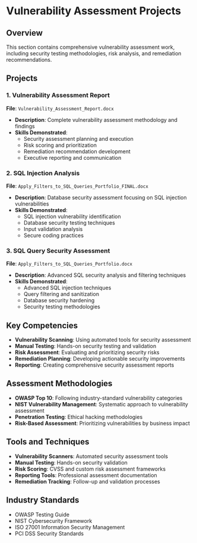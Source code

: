 # Vulnerability Assessment Projects

## Overview
This section contains comprehensive vulnerability assessment work, including security testing methodologies, risk analysis, and remediation recommendations.

## Projects

### 1. Vulnerability Assessment Report
**File**: `Vulnerability_Assessment_Report.docx`
- **Description**: Complete vulnerability assessment methodology and findings
- **Skills Demonstrated**:
  - Security assessment planning and execution
  - Risk scoring and prioritization
  - Remediation recommendation development
  - Executive reporting and communication

### 2. SQL Injection Analysis
**File**: `Apply_Filters_to_SQL_Queries_Portfolio_FINAL.docx`
- **Description**: Database security assessment focusing on SQL injection vulnerabilities
- **Skills Demonstrated**:
  - SQL injection vulnerability identification
  - Database security testing techniques
  - Input validation analysis
  - Secure coding practices

### 3. SQL Query Security Assessment
**File**: `Apply_Filters_to_SQL_Queries_Portfolio.docx`
- **Description**: Advanced SQL security analysis and filtering techniques
- **Skills Demonstrated**:
  - Advanced SQL injection techniques
  - Query filtering and sanitization
  - Database security hardening
  - Security testing methodologies

## Key Competencies
- **Vulnerability Scanning**: Using automated tools for security assessment
- **Manual Testing**: Hands-on security testing and validation
- **Risk Assessment**: Evaluating and prioritizing security risks
- **Remediation Planning**: Developing actionable security improvements
- **Reporting**: Creating comprehensive security assessment reports

## Assessment Methodologies
- **OWASP Top 10**: Following industry-standard vulnerability categories
- **NIST Vulnerability Management**: Systematic approach to vulnerability assessment
- **Penetration Testing**: Ethical hacking methodologies
- **Risk-Based Assessment**: Prioritizing vulnerabilities by business impact

## Tools and Techniques
- **Vulnerability Scanners**: Automated security assessment tools
- **Manual Testing**: Hands-on security validation
- **Risk Scoring**: CVSS and custom risk assessment frameworks
- **Reporting Tools**: Professional assessment documentation
- **Remediation Tracking**: Follow-up and validation processes

## Industry Standards
- OWASP Testing Guide
- NIST Cybersecurity Framework
- ISO 27001 Information Security Management
- PCI DSS Security Standards 